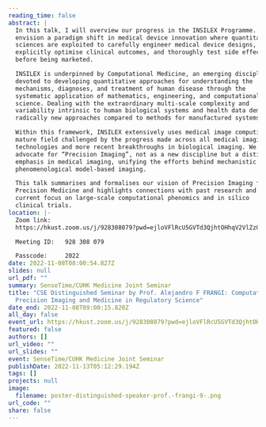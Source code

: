 ```yaml
---
reading_time: false
abstract: |
  In this talk, I will overview our progress in the INSILEX Programme. We
  envision a paradigm shift in medical device innovation where quantitative
  sciences are exploited to carefully engineer medical device designs,
  explicitly optimise clinical outcomes, and thoroughly test side effects
  before being marketed.

  INSILEX is underpinned by Computational Medicine, an emerging discipline
  devoted to developing quantitative approaches for understanding the
  mechanisms, diagnoses, and treatment of human disease through the
  systematic application of mathematics, engineering, and computational
  science. Dealing with the extraordinary multi-scale complexity and
  variability intrinsic to human biological systems and health data demands
  radically new approaches compared to methods for manufactured systems.

  Within this framework, INSILEX extensively uses medical image computing, a
  mature field challenged by the progress made across all medical imaging
  technologies and more recent breakthroughs in biological imaging. We
  advocate for “Precision Imaging”, not as a new discipline but a distinct
  emphasis in medical imaging, unifying the efforts behind mechanistic and
  phenomenological model-based imaging.

  This talk summarises and formalises our vision of Precision Imaging for
  Precision Medicine and highlights connections with past research and our
  current focus on large-scale computational phenomics and in silico
  clinical trials.
location: |-
  Zoom link:
  https://hkust.zoom.us/j/928308079?pwd=ejloVFlRcU5GVTd3QjhtOHhqV2VlZz09

  Meeting ID:   928 308 079

  Passcode:     2022
date: 2022-11-08T08:00:54.827Z
slides: null
url_pdf: ""
summary: SenseTime/CUHK Medicine Joint Seminar
title: "CSE Distinguished Seminar by Prof. Alejandro F FRANGI: Computational
  Precision Imaging and Medicine in Regulatory Science"
date_end: 2022-11-08T09:00:15.820Z
all_day: false
event_url: https://hkust.zoom.us/j/928308079?pwd=ejloVFlRcU5GVTd3QjhtOHhqV2VlZz09
featured: false
authors: []
url_video: ""
url_slides: ""
event: SenseTime/CUHK Medicine Joint Seminar
publishDate: 2022-11-13T05:12:29.194Z
tags: []
projects: null
image:
  filename: poster-distinguished-speaker-prof.-frangi-9-.png
url_code: ""
share: false
---
```

